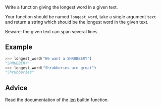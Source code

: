 Write a function giving the longest word in a given text.

Your function should be named `longest_word`, take a single argument `text` and
return a string which should be the longest word in the given text.

Beware: the given text can span several lines.


## Example

```python
>>> longest_word("We want a SHRUBBERY")
"SHRUBBERY"
>>> longest_word("Shrubberies are great")
"Shrubberies"
```


## Advice

Read the documentation of the
[len](https://docs.python.org/3/library/functions.html#len) builtin
function.
